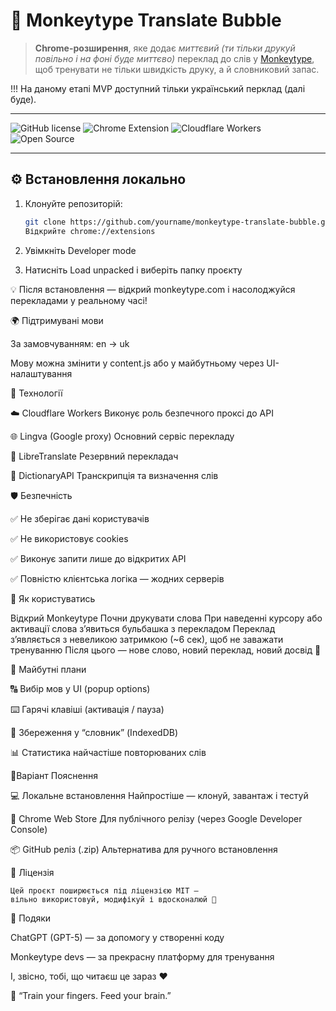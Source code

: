 # 🦍 Monkeytype Translate Bubble

> **Chrome-розширення**, яке додає *миттєвий (ти тільки друкуй повільно і на фоні буде миттєво)* переклад до слів у [Monkeytype](https://monkeytype.com),  
> щоб тренувати не тільки швидкість друку, а й словниковий запас.

!!! На даному етапі MVP доступний тільки український перклад (далі буде).

---

![GitHub license](https://img.shields.io/badge/license-MIT-yellow.svg)
![Chrome Extension](https://img.shields.io/badge/Chrome_Extension-ready-blue.svg)
![Cloudflare Workers](https://img.shields.io/badge/Cloudflare-Workers-orange.svg)
![Open Source](https://img.shields.io/badge/Open%20Source-%E2%9D%A4-lightgrey.svg)

---

## ⚙️ Встановлення локально

1. Клонуйте репозиторій:
   ```bash
   git clone https://github.com/yourname/monkeytype-translate-bubble.git
   Відкрийте chrome://extensions

2. Увімкніть Developer mode

3. Натисніть Load unpacked і виберіть папку проєкту

   

💡 Після встановлення — відкрий monkeytype.com
 і насолоджуйся перекладами у реальному часі!

🌍 Підтримувані мови

За замовчуванням: en → uk

Мову можна змінити у content.js або у майбутньому через UI-налаштування

🧠 Технології

☁️ Cloudflare Workers	Виконує роль безпечного проксі до API

🌐 Lingva (Google proxy)	Основний сервіс перекладу

🔁 LibreTranslate	Резервний перекладач

📖 DictionaryAPI	Транскрипція та визначення слів

🛡️ Безпечність


✅ Не зберігає дані користувачів

✅ Не використовує cookies

✅ Виконує запити лише до відкритих API

✅ Повністю клієнтська логіка — жодних серверів


🚀 Як користуватись

Відкрий Monkeytype
Почни друкувати слова
При наведенні курсору або активації слова з’явиться бульбашка з перекладом
Переклад з’являється з невеликою затримкою (~6 сек), щоб не заважати тренуванню
Після цього — нове слово, новий переклад, новий досвід 🧩


🧭 Майбутні плани

🔠 Вибір мов у UI (popup options)

⌨️ Гарячі клавіші (активація / пауза)

💾 Збереження у “словник” (IndexedDB)

📊 Статистика найчастіше повторюваних слів


🧩Варіант	Пояснення

💻 Локальне встановлення	Найпростіше — клонуй, завантаж і тестуй

🏪 Chrome Web Store	Для публічного релізу (через Google Developer Console)

📦 GitHub реліз (.zip)	Альтернатива для ручного встановлення




📝 Ліцензія

    Цей проєкт поширюється під ліцензією MIT —
    вільно використовуй, модифікуй і вдосконалюй 🧡

🤝 Подяки

ChatGPT (GPT-5) — за допомогу у створенні коду

Monkeytype devs — за прекрасну платформу для тренування

І, звісно, тобі, що читаєш це зараз ❤️


🦧 “Train your fingers. Feed your brain.”





